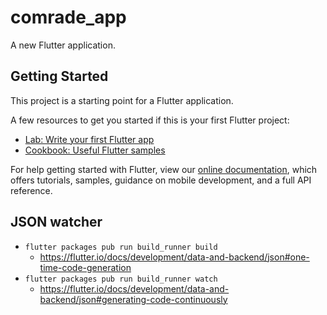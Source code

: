 # comrade_app

A new Flutter application.

## Getting Started

This project is a starting point for a Flutter application.

A few resources to get you started if this is your first Flutter project:

- [Lab: Write your first Flutter app](https://flutter.io/docs/get-started/codelab)
- [Cookbook: Useful Flutter samples](https://flutter.io/docs/cookbook)

For help getting started with Flutter, view our 
[online documentation](https://flutter.io/docs), which offers tutorials, 
samples, guidance on mobile development, and a full API reference.

## JSON watcher

- `flutter packages pub run build_runner build`
  - https://flutter.io/docs/development/data-and-backend/json#one-time-code-generation
- `flutter packages pub run build_runner watch`
  - https://flutter.io/docs/development/data-and-backend/json#generating-code-continuously
